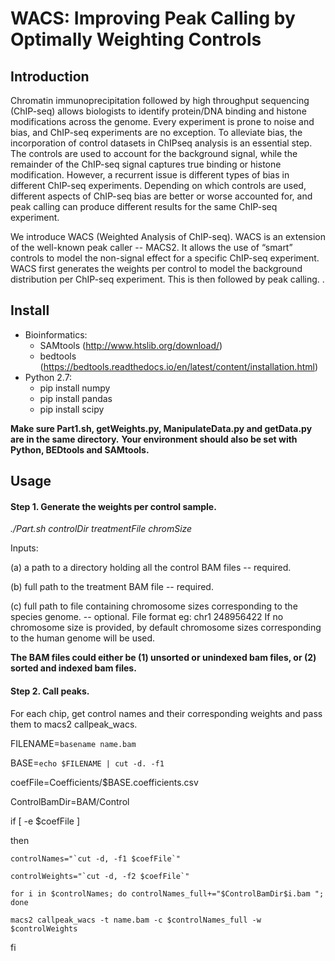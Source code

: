 # WACS: Improving Peak Calling by Optimally Weighting Controls

## Introduction 
Chromatin immunoprecipitation followed by high throughput sequencing (ChIP-seq) allows biologists to identify protein/DNA binding
and histone modifications across the genome. 
Every experiment is prone to noise and bias, and ChIP-seq experiments are no exception. To alleviate bias, the incorporation of control 
datasets in ChIPseq analysis is an essential step. The controls are used to account for the background signal, while the
remainder of the ChIP-seq signal captures true binding or histone modification. However, a recurrent issue is different types of bias 
in different ChIP-seq experiments. Depending on which controls are used, different aspects of ChIP-seq bias are better or worse accounted for, 
and peak calling can produce different results for the same ChIP-seq experiment. 

We introduce WACS (Weighted Analysis of ChIP-seq). WACS is an extension of the well-known peak caller -- MACS2. It allows the use of “smart” controls to model the non-signal effect for 
a specific ChIP-seq experiment. WACS first generates the weights per control to model the background distribution per ChIP-seq experiment. 
This is then followed by peak calling. .


## Install

- Bioinformatics:
	- SAMtools (http://www.htslib.org/download/)
	- bedtools (https://bedtools.readthedocs.io/en/latest/content/installation.html)
- Python 2.7:
	- pip install numpy 
	- pip install pandas
	- pip install scipy
	
**Make sure Part1.sh, getWeights.py, ManipulateData.py and getData.py are in the same directory.**
**Your environment should also be set with Python, BEDtools and SAMtools.**
	
## Usage
#### Step 1. Generate the weights per control sample.

*./Part.sh controlDir treatmentFile chromSize*

Inputs:

(a) a path to a directory holding all the control BAM files -- required.

(b) full path to the treatment BAM file -- required.

(c) full path to file containing chromosome sizes corresponding to the species genome.  -- optional.
File format eg:
chr1	248956422
If no chromosome size is provided, by default chromosome sizes corresponding to the human genome will be used. 

**The BAM files could either be (1) unsorted or unindexed bam files, or (2) sorted and indexed bam files.**

#### Step 2. Call peaks.

For each chip, get control names and their corresponding weights and pass them to macs2 callpeak_wacs. 

FILENAME=`basename name.bam`

BASE=`echo $FILENAME | cut -d. -f1`

coefFile=Coefficients/$BASE.coefficients.csv

ControlBamDir=BAM/Control

if [ -e $coefFile ]

then
	
	controlNames="`cut -d, -f1 $coefFile`"
	
	controlWeights="`cut -d, -f2 $coefFile`"

	for i in $controlNames; do controlNames_full+="$ControlBamDir$i.bam "; done

	macs2 callpeak_wacs -t name.bam -c $controlNames_full -w $controlWeights
fi 
